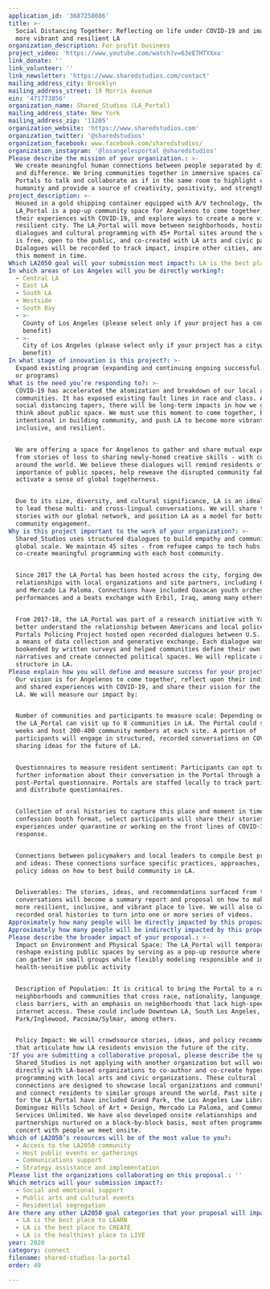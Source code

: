 ```yaml
---
application_id: '3687258086'
title: >-
  Social Distancing Together: Reflecting on life under COVID-19 and imagining a
  more vibrant and resilient LA
organization_description: For profit business
project_video: 'https://www.youtube.com/watch?v=63eE7HTYXxo'
link_donate: ''
link_volunteer: ''
link_newsletter: 'https://www.sharedstudios.com/contact'
mailing_address_city: Brooklyn
mailing_address_street: 19 Morris Avenue
ein: '471773856'
organization_name: Shared_Studios (LA_Portal)
mailing_address_state: New York
mailing_address_zip: '11205'
organization_website: 'https://www.sharedstudios.com'
organization_twitter: '@sharedstudios'
organization_facebook: www.facebook.com/sharedstudios/
organization_instagram: '@losangelesportal @sharedstudios'
Please describe the mission of your organization.: >-
  We create meaningful human connections between people separated by distance
  and difference. We bring communities together in immersive spaces called
  Portals to talk and collaborate as if in the same room to highlight our shared
  humanity and provide a source of creativity, positivity, and strength.
project_description: >-
  Housed in a gold shipping container equipped with A/V technology, the
  LA_Portal is a pop-up community space for Angelenos to come together, share
  their experiences with COVID-19, and explore ways to create a more vibrant and
  resilient city. The LA_Portal will move between neighborhoods, hosting
  dialogues and cultural programming with 45+ Portal sites around the world. It
  is free, open to the public, and co-created with LA arts and civic partners.
  Dialogues will be recorded to track impact, inspire other cities, and capture
  this moment in time. 
Which LA2050 goal will your submission most impact?: LA is the best place to CONNECT
In which areas of Los Angeles will you be directly working?:
  - Central LA
  - East LA
  - South LA
  - Westside
  - South Bay
  - >-
    County of Los Angeles (please select only if your project has a countywide
    benefit)
  - >-
    City of Los Angeles (please select only if your project has a citywide
    benefit)
In what stage of innovation is this project?: >-
  Expand existing program (expanding and continuing ongoing successful projects
  or programs)
What is the need you’re responding to?: >-
  COVID-19 has accelerated the atomization and breakdown of our local and global
  communities. It has exposed existing fault lines in race and class. After
  social distancing tapers, there will be long-term impacts in how we gather and
  think about public space. We must use this moment to come together, be
  intentional in building community, and push LA to become more vibrant,
  inclusive, and resilient.


  We are offering a space for Angelenos to gather and share mutual experiences -
  from stories of loss to sharing newly-honed creative skills - with communities
  around the world. We believe these dialogues will remind residents of the
  importance of public spaces, help reweave the disrupted community fabric, and
  activate a sense of global togetherness.


  Due to its size, diversity, and cultural significance, LA is an ideal partner
  to lead these multi- and cross-lingual conversations. We will share these
  stories with our global network, and position LA as a model for bottom-up
  community engagement.
Why is this project important to the work of your organization?: >-
  Shared_Studios uses structured dialogues to build empathy and community on a
  global scale. We maintain 45 sites - from refugee camps to tech hubs - and
  co-create meaningful programming with each host community. 


  Since 2017 the LA_Portal has been hosted across the city, forging deep
  relationships with local organizations and site partners, including Grand Park
  and Mercado La Paloma. Connections have included Oaxacan youth orchestra
  performances and a beats exchange with Erbil, Iraq, among many others.


  From 2017-18, the LA_Portal was part of a research initiative with Yale to
  better understand the relationship between Americans and local police. The
  Portals Policing Project hosted open recorded dialogues between U.S. cities as
  a means of data collection and generative exchange. Each dialogue was
  bookended by written surveys and helped communities define their own
  narratives and create connected political spaces. We will replicate a similar
  structure in LA. 
Please explain how you will define and measure success for your project.: >-
  Our vision is for Angelenos to come together, reflect upon their individual
  and shared experiences with COVID-19, and share their vision for the future of
  LA. We will measure our impact by: 


  Number of communities and participants to measure scale: Depending on budget,
  the LA_Portal can visit up to 8 communities in LA. The Portal could spend 2-4
  weeks and host 200-400 community members at each site. A portion of
  participants will engage in structured, recorded conversations on COVID-19,
  sharing ideas for the future of LA.


  Questionnaires to measure resident sentiment: Participants can opt to share
  further information about their conversation in the Portal through a
  post-Portal questionnaire. Portals are staffed locally to track participation
  and distribute questionnaires. 


  Collection of oral histories to capture this place and moment in time: Using a
  confession booth format, select participants will share their stories and
  experiences under quarantine or working on the front lines of COVID-19
  response. 


  Connections between policymakers and local leaders to compile best practices
  and ideas: These connections surface specific practices, approaches, and
  policy ideas on how to best build community in LA.


  Deliverables: The stories, ideas, and recommendations surfaced from these
  conversations will become a summary report and proposal on how to make LA a
  more resilient, inclusive, and vibrant place to live. We will also compile
  recorded oral histories to turn into one or more series of videos.
Approximately how many people will be directly impacted by this proposal?: '1000'
Approximately how many people will be indirectly impacted by this proposal?: '100000'
Please describe the broader impact of your proposal.: >-
  Impact on Environment and Physical Space: The LA_Portal will temporarily
  reshape existing public spaces by serving as a pop-up resource where people
  can gather in small groups while flexibly modeling responsible and integrate
  health-sensitive public activity


  Description of Population: It is critical to bring the Portal to a range of
  neighborhoods and communities that cross race, nationality, language, and
  class barriers, with an emphasis on neighborhoods that lack high-speed
  internet access. These could include Downtown LA, South Los Angeles, Hyde
  Park/Inglewood, Pacoima/Sylmar, among others. 


  Policy Impact: We will crowdsource stories, ideas, and policy recommendations
  that articulate how LA residents envision the future of the city. 
'If you are submitting a collaborative proposal, please describe the specific role of partner organizations in the project.': >-
  Shared_Studios is not applying with another organization but will work
  directly with LA-based organizations to co-author and co-create hyperlocal
  programming with local arts and civic organizations. These cultural
  connections are designed to showcase local organizations and community groups
  and connect residents to similar groups around the world. Past site partners
  for the LA_Portal have included Grand Park, the Los Angeles Law Library, CSU
  Dominguez Hills School of Art + Design, Mercado La Paloma, and Community
  Services Unlimited. We have also developed onsite relationships and
  partnerships nurtured on a block-by-block basis, most often programmed in
  concert with people we meet onsite.
Which of LA2050’s resources will be of the most value to you?:
  - Access to the LA2050 community
  - Host public events or gatherings
  - Communications support
  - Strategy assistance and implementation
Please list the organizations collaborating on this proposal.: ''
Which metrics will your submission impact?:
  - Social and emotional support
  - Public arts and cultural events
  - Residential segregation
Are there any other LA2050 goal categories that your proposal will impact?:
  - LA is the best place to LEARN
  - LA is the best place to CREATE
  - LA is the healthiest place to LIVE
year: 2020
category: connect
filename: shared-studios-la-portal
order: 49

---
```

